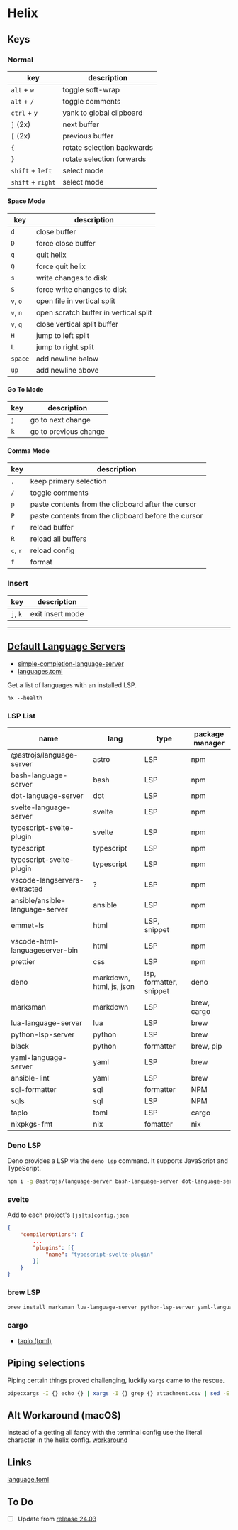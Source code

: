 # Helix

[def-lang-serv]: https://github.com/helix-editor/helix/wiki/How-to-install-the-default-language-servers

## Keys

### Normal

| key               | description                |
| ----------------- | -------------------------- |
| `alt` + `w`       | toggle soft-wrap           |
| `alt` + `/`       | toggle comments            |
| `ctrl` + `y`      | yank to global clipboard   |
| `]` (2x)          | next buffer                |
| `[` (2x)          | previous buffer            |
| `{`               | rotate selection backwards |
| `}`               | rotate selection forwards  |
| `shift` + `left`  | select mode                |
| `shift` + `right` | select mode                |

#### Space Mode

| key      | description                           |
| -------- | ------------------------------------- |
| `d`      | close buffer                          |
| `D`      | force close buffer                    |
| `q`      | quit helix                            |
| `Q`      | force quit helix                      |
| `s`      | write changes to disk                 |
| `S`      | force write changes to disk           |
| `v`, `o` | open file in vertical split           |
| `v`, `n` | open scratch buffer in vertical split |
| `v`, `q` | close vertical split buffer           |
| `H`      | jump to left split                    |
| `L`      | jump to right split                   |
| `space`  | add newline below                     |
| `up`     | add newline above                     |

#### Go To Mode

| key | description           |
| --- | --------------------- |
| `j`   | go to next change     |
| `k`   | go to previous change |

#### Comma Mode

| key      | description                                         |
| -------- | --------------------------------------------------- |
| `,`      | keep primary selection                              |
| `/`      | toggle comments                                     |
| `p`      | paste contents from the clipboard after the cursor  |
| `P`      | paste contents from the clipboard before the cursor |
| `r`      | reload buffer                                       |
| `R`      | reload all buffers                                  |
| `c`, `r` | reload config                                       |
| `f`      | format                                              |

### Insert

| key      | description      |
| -------- | ---------------- |
| `j`, `k` | exit insert mode |

---

## [Default Language Servers][def-lang-serv]

- [simple-completion-language-server](https://github.com/estin/simple-completion-language-server)
- [languages.toml](https://github.com/helix-editor/helix/blob/master/languages.toml)

Get a list of languages with an installed LSP.

```shell
hx --health
```

### LSP List

| name                            | lang                     | type                    | package manager |
| ------------------------------- | ------------------------ | ----------------------- | --------------- |
| @astrojs/language-server        | astro                    | LSP                     | npm             |
| bash-language-server            | bash                     | LSP                     | npm             |
| dot-language-server             | dot                      | LSP                     | npm             |
| svelte-language-server          | svelte                   | LSP                     | npm             |
| typescript-svelte-plugin        | svelte                   | LSP                     | npm             |
| typescript                      | typescript               | LSP                     | npm             |
| typescript-svelte-plugin        | typescript               | LSP                     | npm             |
| vscode-langservers-extracted    | ?                        | LSP                     | npm             |
| ansible/ansible-language-server | ansible                  | LSP                     | npm             |
| emmet-ls                        | html                     | LSP, snippet            | npm             |
| vscode-html-languageserver-bin  | html                     | LSP                     | npm             |
| prettier                        | css                      | LSP                     | npm             |
| deno                            | markdown, html, js, json | lsp, formatter, snippet | deno            |
| marksman                        | markdown                 | LSP                     | brew, cargo     |
| lua-language-server             | lua                      | LSP                     | brew            |
| python-lsp-server               | python                   | LSP                     | brew            |
| black                           | python                   | formatter               | brew, pip       |
| yaml-language-server            | yaml                     | LSP                     | brew            |
| ansible-lint                    | yaml                     | LSP                     | brew            |
| sql-formatter                   | sql                      | formatter               | NPM             |
| sqls                            | sql                      | LSP                     | NPM             |
| taplo                           | toml                     | LSP                     | cargo           |
| nixpkgs-fmt                     | nix                      | fomatter                | nix             |

### Deno LSP

Deno provides a LSP via the `deno lsp` command. It supports JavaScript and TypeScript.

```sh
npm i -g @astrojs/language-server bash-language-server dot-language-server svelte-language-server typescript-language-server typescript vscode-langservers-extracted @ansible/ansible-language-server typescript-svelte-plugin sql-formatter emmet-ls
```

### svelte

Add to each project's `[js|ts]config.json`

```json
{
    "compilerOptions": {
        ...
        "plugins": [{
            "name": "typescript-svelte-plugin"
        }]
    }
}
```

### brew LSP

```sh
brew install marksman lua-language-server python-lsp-server yaml-language-server ansible-lint
```

### cargo

- [taplo (toml)](https://github.com/helix-editor/helix/wiki/How-to-install-the-default-language-servers#toml)

## Piping selections

Piping certain things proved challenging, luckily `xargs` came to the rescue.

```sh
pipe:xargs -I {} echo {} | xargs -I {} grep {} attachment.csv | sed -E 's/(.*),(.*)/\1/g'
```

## Alt Workaround (macOS)

Instead of a getting all fancy with the terminal config use the literal character in the helix config. [workaround](https://github.com/helix-editor/helix/issues/2469#issuecomment-1714470713)

## Links

[language.toml](https://github.com/helix-editor/helix/blob/090ed97e0045bfad1e5bff8b96c61707b996b85a/languages.toml#L609)

## To Do

- [ ] Update from [release 24.03](https://helix-editor.com/news/release-24-03-highlights/)
